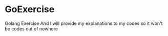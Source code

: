 # GoExercise

Golang Exercise
And I will provide my explanations to my codes so it won't be codes out of nowhere